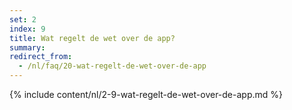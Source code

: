 ```yaml
---
set: 2
index: 9
title: Wat regelt de wet over de app?
summary: 
redirect_from: 
  - /nl/faq/20-wat-regelt-de-wet-over-de-app
---
```

{% include content/nl/2-9-wat-regelt-de-wet-over-de-app.md %}
